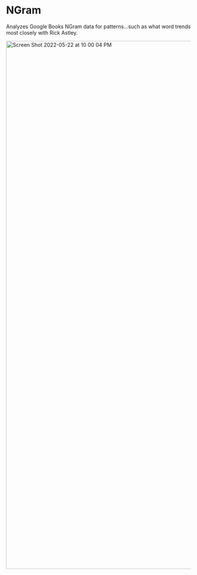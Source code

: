 # NGram
Analyzes Google Books NGram data for patterns...such as what word trends most closely with Rick Astley.

<img width="1440" alt="Screen Shot 2022-05-22 at 10 00 04 PM" src="https://user-images.githubusercontent.com/76832019/169729368-7597fd0f-b64e-4512-a50a-c7979d7bd1d5.png">

